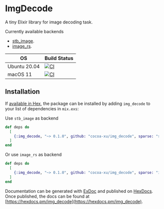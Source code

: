 # ImgDecode

A tiny Elixir library for image decoding task.

Currently available backends

- [stb_image](https://github.com/nothings/stb/blob/master/stb_image.h).
- [image_rs](https://github.com/image-rs/image).

| OS               | Build Status |
|------------------|--------------|
| Ubuntu 20.04     | [![CI](https://github.com/cocoa-xu/img_decode/actions/workflows/linux.yml/badge.svg)](https://github.com/cocoa-xu/img_decode/actions/workflows/linux.yml) |
| macOS 11         | [![CI](https://github.com/cocoa-xu/img_decode/actions/workflows/macos.yml/badge.svg)](https://github.com/cocoa-xu/img_decode/actions/workflows/macos.yml) |

## Installation

If [available in Hex](https://hex.pm/docs/publish), the package can be installed
by adding `img_decode` to your list of dependencies in `mix.exs`:

Use `stb_image` as backend
```elixir
def deps do
  [
    {:img_decode, "~> 0.1.0", github: "cocoa-xu/img_decode", sparse: "stb_image"}
  ]
end
```

Or use `image_rs` as backend
```elixir
def deps do
  [
    {:img_decode, "~> 0.1.0", github: "cocoa-xu/img_decode", sparse: "image_rs"}
  ]
end
```

Documentation can be generated with [ExDoc](https://github.com/elixir-lang/ex_doc)
and published on [HexDocs](https://hexdocs.pm). Once published, the docs can
be found at [https://hexdocs.pm/img_decode](https://hexdocs.pm/img_decode).


